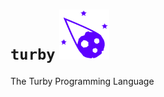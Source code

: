 # `turby` <img src="https://raw.githubusercontent.com/turbylang/turby/main/assets/turbylang.png" height="80" width="80">

The Turby Programming Language

